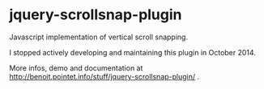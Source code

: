 jquery-scrollsnap-plugin
========================

Javascript implementation of vertical scroll snapping.

I stopped actively developing and maintaining this plugin in October 2014.

More infos, demo and documentation at http://benoit.pointet.info/stuff/jquery-scrollsnap-plugin/ .

